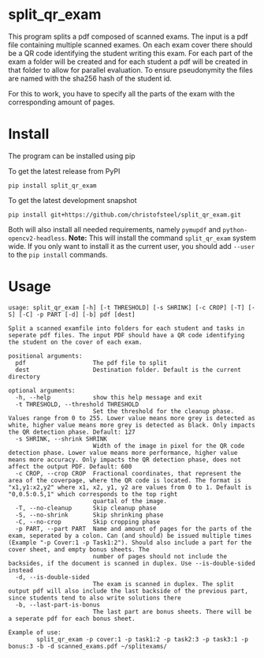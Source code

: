 split_qr_exam
=============

This program splits a pdf composed of scanned exams. The input is a pdf file containing multiple
scanned exames. On each exam cover there should be a QR code identifying the student writing this
exam.
For each part of the exam a folder will be created and for each student a pdf will be created in
that folder to allow for parallel evaluation. To ensure pseudonymity the files are named with the
sha256 hash of the student id.

For this to work, you have to specify all the parts of the exam with the corresponding amount of
pages.

Install
=======

The program can be installed using pip

To get the latest release from PyPI

```
pip install split_qr_exam
```

To get the latest development snapshot

```
pip install git+https://github.com/christofsteel/split_qr_exam.git
```

Both will also install all needed requirements, namely `pymupdf` and `python-opencv2-headless`. **Note:** This will install the command `split_qr_exam` system wide. If you only want to install it as the current user, you should add `--user` to the `pip install` commands.

Usage
=====

```
usage: split_qr_exam [-h] [-t THRESHOLD] [-s SHRINK] [-c CROP] [-T] [-S] [-C] -p PART [-d] [-b] pdf [dest]

Split a scanned examfile into folders for each student and tasks in seperate pdf files. The input PDF should have a QR code identifying the student on the cover of each exam.

positional arguments:
  pdf                   The pdf file to split
  dest                  Destination folder. Default is the current directory

optional arguments:
  -h, --help            show this help message and exit
  -t THRESHOLD, --threshold THRESHOLD
                        Set the threshold for the cleanup phase. Values range from 0 to 255. Lower value means more grey is detected as white, higher value means more grey is detected as black. Only impacts the QR detection phase. Default: 127
  -s SHRINK, --shrink SHRINK
                        Width of the image in pixel for the QR code detection phase. Lower value means more performance, higher value means more accuracy. Only impacts the QR detection phase, does not affect the output PDF. Default: 600
  -c CROP, --crop CROP  Fractional coordinates, that represent the area of the coverpage, where the QR code is located. The format is "x1,y1:x2,y2" where x1, x2, y1, y2 are values from 0 to 1. Default is "0,0.5:0.5,1" which corresponds to the top right
                        quartal of the image.
  -T, --no-cleanup      Skip cleanup phase
  -S, --no-shrink       Skip shrinking phase
  -C, --no-crop         Skip cropping phase
  -p PART, --part PART  Name and amount of pages for the parts of the exam, seperated by a colon. Can (and should) be issued multiple times (Example "-p Cover:1 -p Task1:2"). Should also include a part for the cover sheet, and empty bonus sheets. The
                        number of pages should not include the backsides, if the document is scanned in duplex. Use --is-double-sided instead
  -d, --is-double-sided
                        The exam is scanned in duplex. The split output pdf will also include the last backside of the previous part, since students tend to also write solutions there
  -b, --last-part-is-bonus
                        The last part are bonus sheets. There will be a seperate pdf for each bonus sheet.

Example of use:
        split_qr_exam -p cover:1 -p task1:2 -p task2:3 -p task3:1 -p bonus:3 -b -d scanned_exams.pdf ~/splitexams/
```
